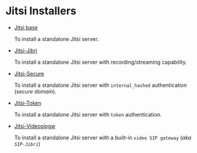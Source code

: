# Jitsi Installers

- [Jitsi base](jitsi-base/)

  To install a standalone Jitsi server.

- [Jitsi-Jibri](jitsi-jibri/)

  To install a standalone Jitsi server with recording/streaming capability.

- [Jitsi-Secure](jitsi-secure/)

  To install a standalone Jitsi server with `internal_hashed` authentication
  (_secure domain_).

- [Jitsi-Token](jitsi-token/)

  To install a standalone Jitsi server with `token` authentication.

- [Jitsi-Videosipgw](jitsi-videosipgw/)

  To install a standalone Jitsi server with a built-in `video SIP gateway` (_aka
  `SIP-Jibri`_)

